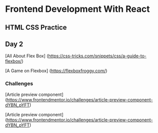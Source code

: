# Frontend Development With React

## HTML CSS Practice

## Day 2
[All About Flex Box] (https://css-tricks.com/snippets/css/a-guide-to-flexbox/)

[A Game on Flexbox] (https://flexboxfroggy.com/)

### Challenges
 [Article preview component] (https://www.frontendmentor.io/challenges/article-preview-component-dYBN_pYFT)
 
 [Article preview component] (https://www.frontendmentor.io/challenges/article-preview-component-dYBN_pYFT)
